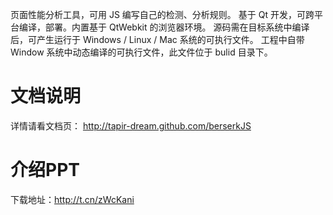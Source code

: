 

页面性能分析工具，可用 JS 编写自己的检测、分析规则。
基于 Qt 开发，可跨平台编译，部署。内置基于 QtWebkit 的浏览器环境。
源码需在目标系统中编译后，可产生运行于 Windows / Linux / Mac 系统的可执行文件。
工程中自带 Window 系统中动态编译的可执行文件，此文件位于 bulid 目录下。

文档说明
=========
详情请看文档页：
http://tapir-dream.github.com/berserkJS

介绍PPT
=========
下载地址：http://t.cn/zWcKani